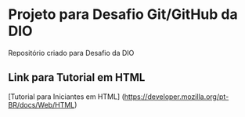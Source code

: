 # Projeto para Desafio Git/GitHub da DIO
Repositório criado para Desafio da DIO

## Link para Tutorial em HTML
[Tutorial para Iniciantes em HTML] (https://developer.mozilla.org/pt-BR/docs/Web/HTML)
